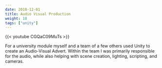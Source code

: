 ```yaml
---
date: 2018-12-01
title: Audio Visual Production
weight: 10
tags: ["unity"]
---
```


{{< youtube CGQaC09MuTs >}}

For a university module myself and a team of a few others used Unity to create an Audio-Visual Advert. Within the team I was primarily responsible for the audio, while also helping with scene creation, lighting, scripting, and cameras.
